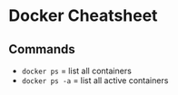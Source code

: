 # Docker Cheatsheet

## Commands

* `docker ps` = list all containers
* `docker ps -a` = list all active containers
